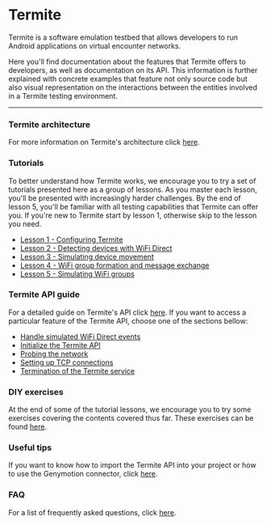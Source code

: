 # Termite
Termite is a software emulation testbed that allows developers to run Android applications on virtual encounter networks.

Here you'll find documentation about the features that Termite offers to developers, as well as documentation on its API.
This information is further explained with concrete examples that feature not only source code but also visual representation on the interactions between the entities involved in a Termite testing environment.

***

### Termite architecture
For more information on Termite's architecture click [here](../architecture.html).

### Tutorials
To better understand how Termite works, we encourage you to try a set of tutorials presented here as a group of lessons.
As you master each lesson, you'll be presented with increasingly harder challenges.
By the end of lesson 5, you'll be familiar with all testing capabilities that Termite can offer you.
If you're new to Termite start by lesson 1, otherwise skip to the lesson you need.

- [Lesson 1 - Configuring Termite](Termite-Configuration.html)
- [Lesson 2 - Detecting devices with WiFi Direct](Device-Detection.html)
- [Lesson 3 - Simulating device movement](Simulating-Movement.html)
- [Lesson 4 - WiFi group formation and message exchange](WiFi-Groups-&-Messages.html)
- [Lesson 5 - Simulating WiFi groups](Simulating-Groups.html)

### Termite API guide
For a detailed guide on Termite's API click [here](Termite-API-Guide.html). If you want to access a particular feature of the Termite API, choose one of the sections bellow:

- [Handle simulated WiFi Direct events](Simulated-WiFi-Events.html)
- [Initialize the Termite API](Initialize-API.html)
- [Probing the network](Network-Probing.html)
- [Setting up TCP connections](Setup-TCP-Connections.html)
- [Termination of the Termite service](Service-Termination.html)

### DIY exercises
At the end of some of the tutorial lessons, we encourage you to try some exercises covering the contents covered thus far. These exercises can be found [here](DIY.html).

### Useful tips
If you want to know how to import the Termite API into your project or how to use the Genymotion connector, click [here](Useful-Tips.html).

### FAQ
For a list of frequently asked questions, click [here](FAQ.html).
